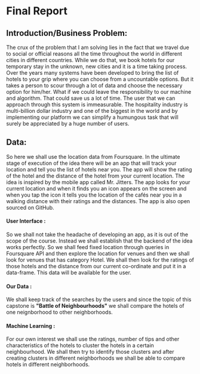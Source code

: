 # Final Report
## Introduction/Business Problem:
The crux of the problem that I am solving lies in the fact that we travel due to social or official reasons all the time throughout the world in different cities in different countries. While we do that, we book hotels for our temporary stay in the unknown, new cities and it is a time taking process. Over the years many systems have been developed to bring the list of hotels to your grip where you can choose from a uncountable options. But it takes a person to scour through a lot of data and choose the necessary option for him/her.
What if we could leave the responsibility to our machine and algorithm. That could save us a lot of time. The user that we can approach through this system is immeasurable. The hospitality industry is multi-billion dollar industry and one of the biggest in the world and by implementing our platform we can simplify a humungous task that will surely be appreciated by a huge number of users.
## Data:
So here we shall use the location data from Foursquare. In the ultimate stage of execution of the idea there will be an app that will track your location and tell you the list of hotels near you. The app will show the rating of the hotel and the distance of the hotel from your current location. The idea is inspired by the mobile app called Mr. Jitters. The app looks for your current location and when it finds you an icon appears on the screen and when you tap the icon it tells you the location of the cafés near you in a walking distance with their ratings and the distances. The app is also open sourced on GitHub.
#### User Interface :
So we shall not take the headache of developing an app, as it is out of the scope of the course. Instead we shall establish that the backend of the idea works perfectly. So we shall feed fixed location through queries in Foursquare API and then explore the location for venues and then we shall look for venues that has category Hotel. We shall then look for the ratings of those hotels and the distance from our current co-ordinate and put it in a data-frame. This data will be available for the user.
#### Our Data :
We shall keep track of the searches by the users and since the topic of this capstone is **"Battle of Neighbourhoods"** we shall compare the hotels of one neignborhood to other neighborhoods.
#### Machine Learning :
For our own interest we shall use the ratings, number of tips and other characteristics of the hotels to cluster the hotels in a certain neighbourhood. We shall then try to identify those clusters and after creating clusters in different neighborhoods we shall be able to compare hotels in different neighborhoods.
